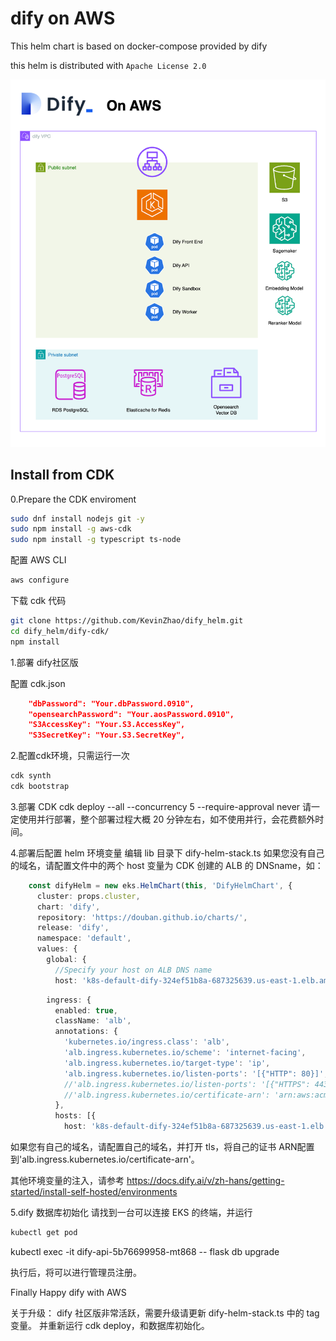 # dify on AWS

This helm chart is based on docker-compose provided by dify

this helm is distributed with `Apache License 2.0`

![Deployment Architecture](https://github.com/KevinZhao/dify_helm/blob/main/doc/Architecture.png?raw=true)

## Install from CDK

0.Prepare the CDK enviroment
```bash
sudo dnf install nodejs git -y
sudo npm install -g aws-cdk 
sudo npm install -g typescript ts-node
```

配置 AWS CLI
```bash
aws configure
```

下载 cdk 代码
```bash
git clone https://github.com/KevinZhao/dify_helm.git
cd dify_helm/dify-cdk/
npm install
```

1.部署 dify社区版

配置 cdk.json
```json
    "dbPassword": "Your.dbPassword.0910",
    "opensearchPassword": "Your.aosPassword.0910",
    "S3AccessKey": "Your.S3.AccessKey",
    "S3SecretKey": "Your.S3.SecretKey",
```

2.配置cdk环境，只需运行一次
```bash
cdk synth
cdk bootstrap
```

3.部署 CDK
cdk deploy --all --concurrency 5 --require-approval never
请一定使用并行部署，整个部署过程大概 20 分钟左右，如不使用并行，会花费额外时间。

4.部署后配置 helm 环境变量
编辑 lib 目录下 dify-helm-stack.ts
如果您没有自己的域名，请配置文件中的两个 host 变量为 CDK 创建的 ALB 的 DNSname，如：
```ts
    const difyHelm = new eks.HelmChart(this, 'DifyHelmChart', {
      cluster: props.cluster,
      chart: 'dify',
      repository: 'https://douban.github.io/charts/',
      release: 'dify',
      namespace: 'default',
      values: {
        global: {
          //Specify your host on ALB DNS name
          host: 'k8s-default-dify-324ef51b8a-687325639.us-east-1.elb.amazonaws.com',
```
```ts
        ingress: {
          enabled: true,
          className: 'alb',
          annotations: {
            'kubernetes.io/ingress.class': 'alb',
            'alb.ingress.kubernetes.io/scheme': 'internet-facing',
            'alb.ingress.kubernetes.io/target-type': 'ip',
            'alb.ingress.kubernetes.io/listen-ports': '[{"HTTP": 80}]',
            //'alb.ingress.kubernetes.io/listen-ports': '[{"HTTPS": 443}]',
            //'alb.ingress.kubernetes.io/certificate-arn': 'arn:aws:acm:ap-southeast-1:788668107894:certificate/6404aaf8-6051-4637-8d93-d948932b18b6',
          },
          hosts: [{
            host: 'k8s-default-dify-324ef51b8a-687325639.us-east-1.elb.amazonaws.com',
```

如果您有自己的域名，请配置自己的域名，并打开 tls，将自己的证书 ARN配置到'alb.ingress.kubernetes.io/certificate-arn'。


其他环境变量的注入，请参考 https://docs.dify.ai/v/zh-hans/getting-started/install-self-hosted/environments

5.dify 数据库初始化
请找到一台可以连接 EKS 的终端，并运行
```bash
kubectl get pod
```

kubectl exec -it dify-api-5b76699958-mt868 -- flask db upgrade

执行后，将可以进行管理员注册。

Finally
Happy dify with AWS

关于升级：
dify 社区版非常活跃，需要升级请更新 dify-helm-stack.ts 中的 tag 变量。
并重新运行 cdk deploy，和数据库初始化。
